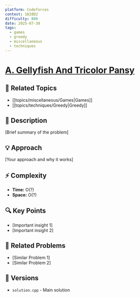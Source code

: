 ```yaml
---
platform: Codeforces
contest: 1028D2
difficulty: 800
date: 2025-07-30
tags:
  - games
  - greedy
  - miscellaneous
  - techniques
---
```

# [A. Gellyfish And Tricolor Pansy](link)

## 📓 Related Topics
- [[topics/miscellaneous/Games|Games]]
- [[topics/techniques/Greedy|Greedy]]

## 📖 Description
[Brief summary of the problem]

## 💡 Approach
[Your approach and why it works]

## ⚡ Complexity
- **Time:** O(?)
- **Space:** O(?)

## 🔍 Key Points
- [Important insight 1]
- [Important insight 2]

## 🔗 Related Problems
- [Similar Problem 1]
- [Similar Problem 2]

## 🔄 Versions
- `solution.cpp` - Main solution 
